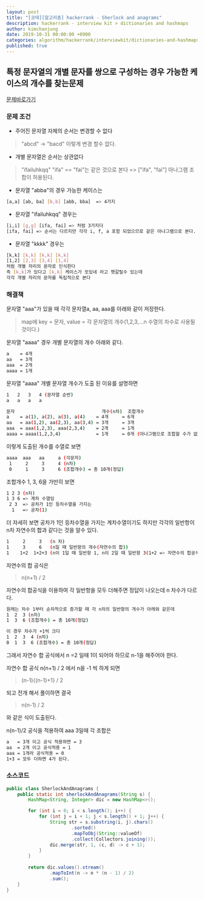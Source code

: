 ```yaml
---
layout: post
title: "[코테][알고리즘] hackerrank - Sherlock and anagrams"
description: hackerrank - interview kit > dictionaries and hashmaps
author: kimchanjung
date: 2019-10-31 00:00:00 +0900
categories: algorithm/hackerrank/interviewkit/dictionaries-and-hashmaps
published: true
---
```


## 특정 문자열의 개별 문자를 쌍으로 구성하는 경우 가능한 케이스의 개수를 찾는문제

[문제바로가기](https://www.hackerrank.com/challenges/sherlock-and-anagrams)

### 문제 조건
* 주어진 문자열 자체의 순서는 변경할 수 없다 
> "abcd" -> "bacd" 이렇게 변경 할수 없다.
* 개별 문자열은 순서는 상관없다
> "ifailuhkqq"
> "ifa" == "fai"는 같은 것으로 본다 => ["ifa", "fai"] 아나그램 조합이 허용된다.
>  
* 문자열 "abba"의 경우 가능한 케이스는

```bash
[a,a] [ab, ba] [b,b] [abb, bba]  => 4가지
```
* 문자열 "ifailuhkqq" 경우는

```bash
[i,i] [g,g] [ifa, fai] => 처럼 3가지다  
[ifa, fai] => 순서는 다르지만 각각 i, f, a 포함 되었으므로 같은 아나그램으로 본다.
```

* 문자열 "kkkk" 경우는

```bash
[k,k] [k,k] [k,k] [k,k]
[1,2] [2,3] [3,4] [1,4] 
처럼 개별 자리의 문자로 인식한다
즉 [k,k]가 있다고 [k,k] 케이스가 또있네 라고 햇갈릴수 있는데
각각 개별 자리의 문자를 독립적으로 본다
```

### 해결책
문자열 "aaa"가 있을 때 각각 문자열a, aa, aaa를 아래와 같이 저장한다.
> map에 key = 문자, value = 각 문자열의 개수(1,2,3,...n 수열의 차수로 사용될 것이다.)

문자열 "aaaa" 경우 개별 문자열의 개수 아래와 같다.
```bash
a    = 4개 
aa   = 3개 
aaa  = 2개
aaaa = 1개
```
문자열 "aaaa" 개별 문자열 개수가 도출 된 이유를 설명하면
```bash
1   2   3   4 (문자열 순번)
a   a   a   a

문자                                개수(n차)  조합개수
a    = a(1), a(2), a(3), a(4)    = 4개     = 6개
aa   = aa(1,2), aa(2,3), aa(3,4) = 3개     = 3개
aaa  = aaa(1,2,3), aaa(2,3,4)    = 2개     = 1개
aaaa = aaaa(1,2,3,4)             = 1개     = 0개 (아나그램으로 조합할 수가 없다 1개만 존재하므로)
```


이렇게 도출된 개수를 수열로 보면
```bash
aaaa  aaa   aa     a (각문자)
 1     2     3     4 (n차)
 0     1     3     6 (조합개수) = 총 10개(정답)
```
조합개수 1, 3, 6을 가만히 보면 
```bash
1 2 3 (n차)
1 3 6 => 계차 수열임
 2 3  => 공차가 1인 등차수열을 가지는 
  1   => 공차(1)
``` 

더 자세히 보면 공차가 1인 등차수열을 가지는 계차수열이기도 하지만
각각의 일반항이 n차 자연수의 합과 같다는 것을 알수 있다.
```bash
1     2     3   (n 차)
1     3     6   (n일 때 일반항의 개수(자연수의 합))
1    1+2  1+2+3 (n이 1일 때 일반항 1, n이 2일 때 일반항 3(1+2 => 자연수의 합공식) )
```

자연수의 합 공식은  
> n(n+1) / 2 

자연수의 합공식을 이용하여 각 일반항을 모두 더해주면 정답이 나오는데
n 차수가 다르다.
```bash
원래는 차수 1부터 순차적으로 증가할 때 각 n차의 일반항의 개수가 아래와 같은데
1  2  3 (n차)
1  3  6 (조합개수) = 총 10개(정답)

이 경우 차수가 +1씩 크다
1  2  3  4 (n차)
0  1  3  6 (조합개수) = 총 10개(정답)
```
그래서 자연수 합 공식에서 n =2 일때 1이 되어야 하므로 n-1을 해주어야 한다.

자연수 합 공식 n(n+1) / 2 에서 n을 -1 씩 하게 되면    
> (n-1){(n-1)+1} / 2 

되고 전개 해서 풀이하면 결국    
> n(n-1) / 2 

와 같은 식이 도출된다.
 
n(n-1)/2 공식을 적용하여 aaa 3일때 각 조합은 
```bash
a   = 3개 이고 공식 적용하면 = 3
aa  = 2개 이고 공식적용 = 1
aaa = 1개라 공식적용 = 0
1+3 = 모두 더하면 4가 된다.
```

### 소스코드

```java
public class SherlockAndAnagrams {
    public static int sherlockAndAnagrams(String s) {
        HashMap<String, Integer> dic = new HashMap<>();

        for (int i = 0; i < s.length(); i++) {
            for (int j = i + 1; j < s.length() + 1; j++) {
                String str = s.substring(i, j).chars()
                        .sorted()
                        .mapToObj(String::valueOf)
                        .collect(Collectors.joining());
                dic.merge(str, 1, (c, d) -> c + 1);
            }
        }
        
        return dic.values().stream()
                .mapToInt(n -> n * (n - 1) / 2)
                .sum();
    }
}
```
